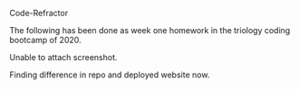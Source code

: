 Code-Refractor 

The following has been done as week one homework in the triology coding bootcamp of 2020. 

Unable to attach screenshot. 

Finding difference in repo and deployed website now. 
